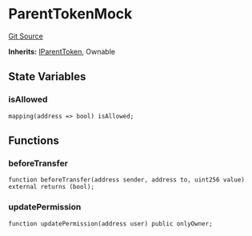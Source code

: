 # ParentTokenMock
[Git Source](https://github.com/maticnetwork/contracts/blob/155f729fd8db0676297384375468d4d45b8aa44e/contracts/child/misc/ParentTokenMock.sol)

**Inherits:**
[IParentToken](/contracts/child/misc/IParentToken.sol/interface.IParentToken.md), Ownable


## State Variables
### isAllowed

```solidity
mapping(address => bool) isAllowed;
```


## Functions
### beforeTransfer


```solidity
function beforeTransfer(address sender, address to, uint256 value) external returns (bool);
```

### updatePermission


```solidity
function updatePermission(address user) public onlyOwner;
```

